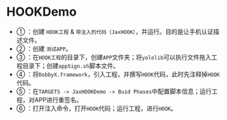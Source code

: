 # HOOKDemo
* ① ：创建 `HOOK工程` & `带注入的代码（JaxHOOK）`，并运行。目的是让手机认证描述文件。
* ② ：创建 `测试APP`。
* ③ ：在`HOOK工程`的目录下，创建`APP`文件夹；将`yololib`可以执行文件拖入工程目录下；创建`appSign.sh`脚本文件。
* ④ ：将`DobbyX.framework`，引入工程，并撰写`HOOK`代码，此时先注释掉`HOOK`代码。
* ⑤ ：在`TARGETS -> JaxHOOKDemo -> Buid Phases`中配置脚本信息；运行工程，对APP进行重签名。
* ⑥ ：打开注入命令，打开`HOOK`代码；运行工程，进行`HOOK`。
